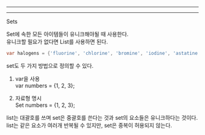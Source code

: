 
---
---
Sets  
  
Set에 속한 모든 아이템들이 유니크해야될 때 사용한다.  
유니크할 필요가 없다면 List를 사용하면 된다.  
``` dart 
var halogens = {'fluorine', 'chlorine', 'bromine', 'iodine', 'astatine'};  
```

set도 두 가지 방법으로 정의할 수 있다.  
1. var을 사용  
	var numbers = {1, 2, 3};  
	
1. 자료형 명시  
	Set numbers = {1, 2, 3};  
  
list는 대괄호를 쓰며 set은 중괄호를 쓴다는 것과 set의 요소들은 유니크하다는 것이다. list는 같은 요소가 여러개 반복될 수 있지만, set은 중복이 허용되지 않는다.